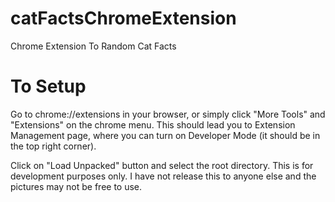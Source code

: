 # catFactsChromeExtension
Chrome Extension To Random Cat Facts

# To Setup
Go to chrome://extensions in your browser, or simply click "More Tools" and
"Extensions" on the chrome menu. This should lead you to Extension Management
page, where you can turn on Developer Mode (it should be in the top right
corner).

Click on "Load Unpacked" button and select the root directory. This is for
development purposes only. I have not release this to anyone else and the
pictures may not be free to use.
